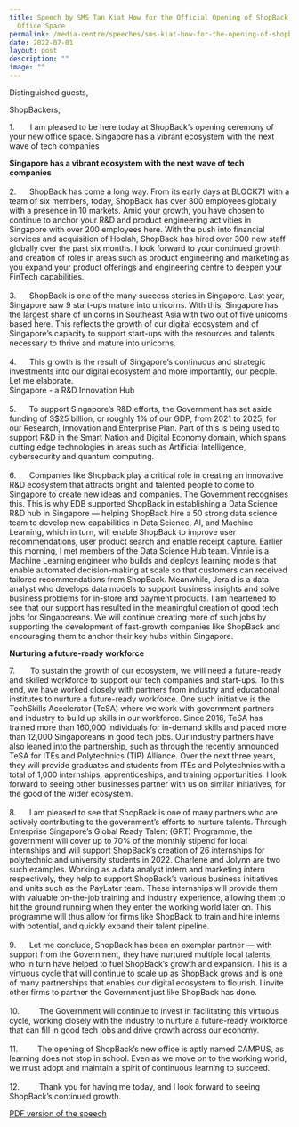 ```yaml
---
title: Speech by SMS Tan Kiat How for the Official Opening of ShopBack New
  Office Space
permalink: /media-centre/speeches/sms-kiat-how-for-the-opening-of-shopback-new-office/
date: 2022-07-01
layout: post
description: ""
image: ""
---
```

<p>Distinguished guests,</p>
<p>ShopBackers,&nbsp;</p>
<p>1.<span style="white-space: pre;"> 		</span>I am pleased to be here today at ShopBack’s opening ceremony of your new office space.&nbsp;Singapore has a vibrant ecosystem with the next wave of tech companies&nbsp;</p>
<p><strong>Singapore has a vibrant ecosystem with the next wave of tech companies&nbsp;</strong><br>
<br>
2.<span style="white-space: pre;"> 		</span>ShopBack has come a long way. From its early days at BLOCK71 with a team of six members, today, ShopBack has over 800 employees globally with a presence in 10 markets. Amid your growth, you have chosen to continue to anchor your R&amp;D and product engineering activities in Singapore with over 200 employees here. With the push into financial services and acquisition of Hoolah, ShopBack has hired over 300 new staff globally over the past six months. I look forward to your continued growth and creation of roles in areas such as product engineering and marketing as you expand your product offerings and engineering centre to deepen your FinTech capabilities.<br>
<br>
3.<span style="white-space: pre;"> 		</span>ShopBack is one of the many success stories in Singapore. Last year, Singapore saw 9 start-ups mature into unicorns. With this, Singapore has the largest share of unicorns in Southeast Asia with two out of five unicorns based here. This reflects the growth of our digital ecosystem and of Singapore’s capacity to support start-ups with the resources and talents necessary to thrive and mature into unicorns.&nbsp;<br>
<br>
4.<span style="white-space: pre;"> 		</span>This growth is the result of Singapore’s continuous and strategic investments into our digital ecosystem and more importantly, our people. Let me elaborate.<br>
Singapore - a R&amp;D Innovation Hub<br>
<br>
5.<span style="white-space: pre;"> 		</span>To support Singapore’s R&amp;D efforts, the Government has set aside funding of S$25 billion, or roughly 1% of our GDP, from 2021 to 2025, for our Research, Innovation and Enterprise Plan. Part of this is being used to support R&amp;D in the Smart Nation and Digital Economy domain, which spans cutting edge technologies in areas such as Artificial Intelligence, cybersecurity and quantum computing.&nbsp;<br>
<br>
6.<span style="white-space: pre;"> 		</span>Companies like Shopback play a critical role in creating an innovative R&amp;D ecosystem that attracts bright and talented people to come to Singapore to create new ideas and companies. The Government recognises this. This is why EDB supported ShopBack in establishing a Data Science R&amp;D hub in Singapore — helping ShopBack hire a 50 strong data science team to develop new capabilities in Data Science, AI, and Machine Learning, which in turn, will enable ShopBack to improve user recommendations, user product search and enable receipt capture. Earlier this morning, I met members of the Data Science Hub team. Vinnie is a Machine Learning engineer who builds and deploys learning models that enable automated decision-making at scale so that customers can received tailored recommendations from ShopBack. Meanwhile, Jerald is a data analyst who develops data models to support business insights and solve business problems for in-store and payment products. I am heartened to see that our support has resulted in the meaningful creation of good tech jobs for Singaporeans. We will continue creating more of such jobs by supporting the development of fast-growth companies like ShopBack and encouraging them to anchor their key hubs within Singapore.&nbsp;</p>
<p><strong>Nurturing a future-ready workforce&nbsp;</strong></p>
<p>7.<span style="white-space: pre;"> 		</span>To sustain the growth of our ecosystem, we will need a future-ready and skilled workforce to support our tech companies and start-ups. To this end, we have worked closely with partners from industry and educational institutes to nurture a future-ready workforce. One such initiative is the TechSkills Accelerator (TeSA) where we work with government partners and industry to build up skills in our workforce. Since 2016, TeSA has trained more than 160,000 individuals for in-demand skills and placed more than 12,000 Singaporeans in good tech jobs. Our industry partners have also leaned into the partnership, such as through the recently announced TeSA for ITEs and Polytechnics (TIP) Alliance. Over the next three years, they will provide graduates and students from ITEs and Polytechnics with a total of 1,000 internships, apprenticeships, and training opportunities. I look forward to seeing other businesses partner with us on similar initiatives, for the good of the wider ecosystem.<br>
<br>
8.<span style="white-space: pre;"> 		</span>I am pleased to see that ShopBack is one of many partners who are actively contributing to the government’s efforts to nurture talents. Through Enterprise Singapore’s Global Ready Talent (GRT) Programme, the government will cover up to 70% of the monthly stipend for local internships and will support ShopBack’s creation of 26 internships for polytechnic and university students in 2022. Charlene and Jolynn are two such examples. Working as a data analyst intern and marketing intern respectively, they help to support ShopBack’s various business initiatives and units such as the PayLater team. These internships will provide them with valuable on-the-job training and industry experience, allowing them to hit the ground running when they enter the working world later on. This programme will thus allow for firms like ShopBack to train and hire interns with potential, and quickly expand their talent pipeline.<br>
<br>
9.<span style="white-space: pre;"> 		</span>Let me conclude, ShopBack has been an exemplar partner — with support from the Government, they have nurtured multiple local talents, who in turn have helped to fuel ShopBack’s growth and expansion. This is a virtuous cycle that will continue to scale up as ShopBack grows and is one of many partnerships that enables our digital ecosystem to flourish. I invite other firms to partner the Government just like ShopBack has done.<br>
<br>
10.<span style="white-space: pre;"> 		</span>The Government will continue to invest in facilitating this virtuous cycle, working closely with the industry to nurture a future-ready workforce that can fill in good tech jobs and drive growth across our economy.<br>
&nbsp;<br>
11.<span style="white-space: pre;"> 		</span>The opening of ShopBack’s new office is aptly named CAMPUS, as learning does not stop in school. Even as we move on to the working world, we must adopt and maintain a spirit of continuous learning to succeed.&nbsp;<br>
<br>
12.<span style="white-space: pre;"> 		</span>Thank you for having me today, and I look forward to seeing ShopBack’s continued growth.</p>

[PDF version of the speech](/files/Speeches%202022/transcript%20of%20sms%20opening%20remarks%20for%20the%20official%20opening%20of%20campus%20by%20shopback%20(1).pdf)
